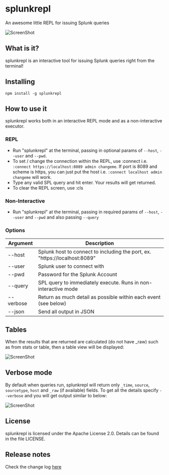 # splunkrepl
An awesome little REPL for issuing Splunk queries

![ScreenShot](https://raw.github.com/glennblock/splunkrepl/screenshots/repl.png)

## What is it?
splunkrepl is an interactive tool for issuing Splunk queries right from the terminal!

## Installing 
`npm install -g splunkrepl`

## How to use it
splunkrepl works both in an interactive REPL mode and as a non-interactive executor.

### REPL 
* Run "splunkrepl" at the terminal, passing in optional params of `--host`, `--user` and `--pwd`.
* To set / change the connection within the REPL, use :connect i.e. `:connect https://localhost:8089 admin changeme`. If port is 8089 and scheme is https, you can just put the host i.e. `:connect localhost admin changeme` will work.
* Type any valid SPL query and hit enter. Your results will get returned.
* To clear the REPL screen, use :cls

### Non-Interactive
* Run "splunkrepl" at the terminal, passing in required params of `--host`, `--user` and `--pwd` and also passing `--query`

### Options

Argument  |  Description
--------  |  -----------------
--host    |  Splunk host to connect to including the port, ex. "https://localhost:8089"               
--user    |  Splunk user to connect with                                                              
--pwd     |  Password for the Splunk Account                                                          
--query   |  SPL query to immediately execute. Runs in non-interactive mode                           
--verbose |  Return as much detail as possible within each event (see below) 
--json    |  Send all output in JSON                                      

## Tables
When the results that are returned are calculated (do not have _raw) such as from stats or table, then a table view will be displayed:

![ScreenShot](https://raw.github.com/glennblock/splunkrepl/screenshots/table.png)

## Verbose mode
By default when queries run, splunkrepl will return only `_time`, `source`, `sourcetype`, `host` and `_raw` (if available) fields. To get all the details specify `--verbose` and you will get output similar to below:

![ScreenShot](https://raw.github.com/glennblock/splunkrepl/screenshots/verbose.png)

## License
splunkrepl is licensed under the Apache License 2.0. Details can be found in the file LICENSE.

## Release notes
Check the change log [here](https://github.com/glennblock/splunkrepl/blob/master/changelog.md)
